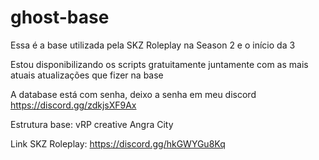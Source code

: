 # ghost-base

Essa é a base utilizada pela SKZ Roleplay na Season 2 e o início da 3

Estou disponibilizando os scripts gratuitamente juntamente com as mais atuais atualizações que fizer na base

A database está com senha, deixo a senha em meu discord https://discord.gg/zdkjsXF9Ax




Estrutura base: vRP creative Angra City


Link SKZ Roleplay: https://discord.gg/hkGWYGu8Kq
